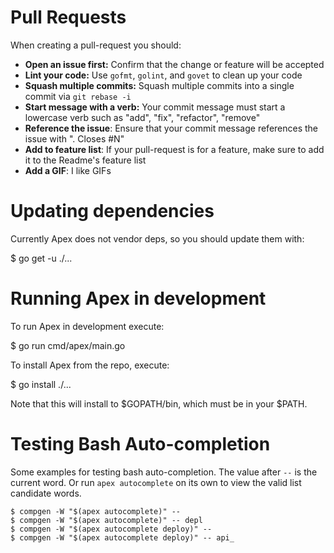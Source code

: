 
# Pull Requests

When creating a pull-request you should:

- __Open an issue first:__ Confirm that the change or feature will be accepted
- __Lint your code:__ Use  `gofmt`, `golint`, and `govet` to clean up your code
- __Squash multiple commits:__ Squash multiple commits into a single commit via `git rebase -i`
- __Start message with a verb:__ Your commit message must start a lowercase verb such as "add", "fix", "refactor", "remove"
- __Reference the issue__: Ensure that your commit message references the issue with ". Closes #N"
- __Add to feature list__: If your pull-request is for a feature, make sure to add it to the Readme's feature list
- __Add a GIF__: I like GIFs

# Updating dependencies

Currently Apex does not vendor deps, so you should update them with:

  $ go get -u ./...

# Running Apex in development

To run Apex in development execute:

  $ go run cmd/apex/main.go <args>

To install Apex from the repo, execute:

  $ go install ./...

Note that this will install to $GOPATH/bin, which must be in your $PATH.

# Testing Bash Auto-completion

Some examples for testing bash auto-completion. The value after `--` is
the current word. Or run `apex autocomplete` on its own to view the valid list
candidate words.

```
$ compgen -W "$(apex autocomplete)" --
$ compgen -W "$(apex autocomplete)" -- depl
$ compgen -W "$(apex autocomplete deploy)" --
$ compgen -W "$(apex autocomplete deploy)" -- api_
```
